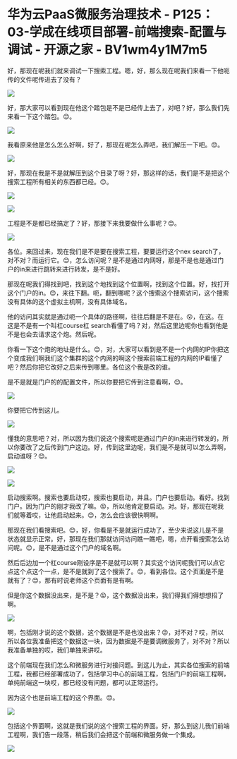 # 华为云PaaS微服务治理技术 - P125：03-学成在线项目部署-前端搜索-配置与调试 - 开源之家 - BV1wm4y1M7m5

好，那现在呢我们就来调试一下搜索工程。嗯，好，那么现在呢我们来看一下他呃传的文件呢传进去了没有？

![](img/b59bf1392738fef3db2582db9fa8b032_1.png)

好，那大家可以看到现在他这个踏包是不是已经传上去了，对吧？好，那么我们先来看一下这个踏包。😊。

![](img/b59bf1392738fef3db2582db9fa8b032_3.png)

我看原来他是怎么怎么好啊，好了，那现在呢怎么弄吧，我们解压一下吧。😊。

![](img/b59bf1392738fef3db2582db9fa8b032_5.png)

好，那现在我是不是就解压到这个目录了呀？好，那这样的话，我们是不是把这个搜索工程所有相关的东西都已经。😊。



![](img/b59bf1392738fef3db2582db9fa8b032_7.png)

![](img/b59bf1392738fef3db2582db9fa8b032_8.png)

工程是不是都已经搞定了？好，那接下来我要做什么事呢？😊。

![](img/b59bf1392738fef3db2582db9fa8b032_10.png)

各位。来回过来，现在我们是不是要在搜索工程，要要运行这个nex search了，对不对？而运行它。😊，怎么访问呢？是不是通过内网呀，那是不是也是通过门户的in来进行跳转来进行转发，是不是好。

那现在呢我们得找到吧，找到这个地找到这个位置啊，找到这个位置。好，找打开这个门户的in。😊，来往下翻。呃，翻到哪呢？这个搜索这个搜索访问，这个搜索没有具体的这个虚拟主机啊，没有具体域名。

他的访问其实就是通过呃一个具体的路径啊，往往后翻是不是在。😮，在这。在这是不是有一个叫杠course杠 search看懂了吗？对，然后这里边呢你也看到他是不是也会去请求这个炮。然后呢。

你看一下这个炮的地址是什么。😊，对，大家可以看到是不是一个内网的IP你把这个变成我们啊我们这个集群的这个内网的啊这个搜索前端工程的内网的IP看懂了吧？然后你把它改好之后来传到哪里。各位这个我是改的谁。

是不是就是门户的的配置文件，所以你要把它传到注意看啊，😊。

![](img/b59bf1392738fef3db2582db9fa8b032_12.png)

你要把它传到这儿。

![](img/b59bf1392738fef3db2582db9fa8b032_14.png)

懂我的意思吧？对，所以因为我们说这个搜索呢是通过门户的in来进行转发的，所以你要改了之后传到门户这边。好，传到这里边呢，我们是不是就可以怎么弄啊，启动谁呀？😊。



![](img/b59bf1392738fef3db2582db9fa8b032_16.png)

![](img/b59bf1392738fef3db2582db9fa8b032_17.png)

启动搜索啊。搜索也要启动哎，搜索也要启动，并且。门户也要启动。看好。找到门户。因为门户的刚才我改了嘛。😡，所以他肯定要启动。对。好，那现在呢我们就等着哎，让他启动起来。😊，怎么会应该很快啊啊。

那现在我们看搜索吧。😊，好，你看是不是就运行成功了，至少来说这儿是不是状态就显示正常。好，那现在我们那就访问访问瞧一瞧吧，嗯，点开看搜索怎么访问呢。😊，是不是通过这个门户的域名啊。

然后后边加一个杠course刚设序是不是就可以啊？其实这个访问呢我们可以点它点这个点这个一点，是不是就到了这个搜索了。😊，看到各位。这个页面是不是就有了？😊，那有时说老师这个页面有是有啊。

但是你这个数据没出来，是不是？😡，这个数据没出来，我们得我们得想想招了啊。

![](img/b59bf1392738fef3db2582db9fa8b032_19.png)

啊，包括刚才说的这个数据，这个数据是不是也没出来？😡，对不对？哎，所以所以各位我准备把这个数据这一块，因为数据是不是要调微服务了，对不对？所以我准备单独的哎，我们单独来讲哎。

这个前端现在我们怎么和微服务进行对接问题。到这儿为止，其实各位搜索的前端工程，我都已经部署成功了，包括学习中心的前端工程，包括门户的前端工程啊，单纯前端这一块哎，都已经没有问题，都可以正常运行。

因为这个也是前端工程的这个界面。😊。

![](img/b59bf1392738fef3db2582db9fa8b032_21.png)

包括这个界面啊，这就是我们说的这个搜索工程的界面。好，那么到这儿我们前端工程啊，我们告一段落，稍后我们会把这个前端和微服务做一个集成。



![](img/b59bf1392738fef3db2582db9fa8b032_23.png)